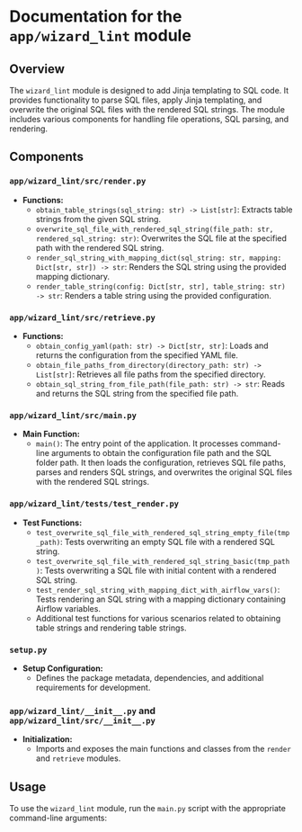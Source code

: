 # Documentation for the `app/wizard_lint` module

## Overview
The `wizard_lint` module is designed to add Jinja templating to SQL code. It provides functionality to parse SQL files, apply Jinja templating, and overwrite the original SQL files with the rendered SQL strings. The module includes various components for handling file operations, SQL parsing, and rendering.

## Components

### `app/wizard_lint/src/render.py`
- **Functions:**
    - `obtain_table_strings(sql_string: str) -> List[str]`: Extracts table strings from the given SQL string.
    - `overwrite_sql_file_with_rendered_sql_string(file_path: str, rendered_sql_string: str)`: Overwrites the SQL file at the specified path with the rendered SQL string.
    - `render_sql_string_with_mapping_dict(sql_string: str, mapping: Dict[str, str]) -> str`: Renders the SQL string using the provided mapping dictionary.
    - `render_table_string(config: Dict[str, str], table_string: str) -> str`: Renders a table string using the provided configuration.

### `app/wizard_lint/src/retrieve.py`
- **Functions:**
    - `obtain_config_yaml(path: str) -> Dict[str, str]`: Loads and returns the configuration from the specified YAML file.
    - `obtain_file_paths_from_directory(directory_path: str) -> List[str]`: Retrieves all file paths from the specified directory.
    - `obtain_sql_string_from_file_path(file_path: str) -> str`: Reads and returns the SQL string from the specified file path.

### `app/wizard_lint/src/main.py`
- **Main Function:**
    - `main()`: The entry point of the application. It processes command-line arguments to obtain the configuration file path and the SQL folder path. It then loads the configuration, retrieves SQL file paths, parses and renders SQL strings, and overwrites the original SQL files with the rendered SQL strings.

### `app/wizard_lint/tests/test_render.py`
- **Test Functions:**
    - `test_overwrite_sql_file_with_rendered_sql_string_empty_file(tmp_path)`: Tests overwriting an empty SQL file with a rendered SQL string.
    - `test_overwrite_sql_file_with_rendered_sql_string_basic(tmp_path)`: Tests overwriting a SQL file with initial content with a rendered SQL string.
    - `test_render_sql_string_with_mapping_dict_with_airflow_vars()`: Tests rendering an SQL string with a mapping dictionary containing Airflow variables.
    - Additional test functions for various scenarios related to obtaining table strings and rendering table strings.

### `setup.py`
- **Setup Configuration:**
    - Defines the package metadata, dependencies, and additional requirements for development.

### `app/wizard_lint/__init__.py` and `app/wizard_lint/src/__init__.py`
- **Initialization:**
    - Imports and exposes the main functions and classes from the `render` and `retrieve` modules.

## Usage
To use the `wizard_lint` module, run the `main.py` script with the appropriate command-line arguments: